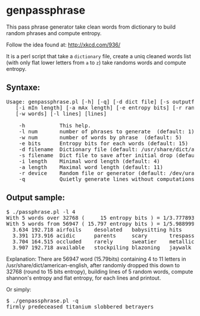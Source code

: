 genpassphrase
=============

This pass phrase generator take clean words from dictionary to build random phrases and compute entropy.

Follow the idea found at: http://xkcd.com/936/

It is a perl script that take a `dictionary` file,
create a uniq cleaned words list (with only flat lower letters from `a` to `z`)
take randoms words and compute entropy.

Syntaxe:
--------
<pre>
Usage: genpassphrase.pl [-h] [-q] [-d dict file] [-s outputfile]
   [-i mIn length] [-a mAx length] [-e entropy bits] [-r random file]
   [-w words] [-l lines] [lines]

    -h           This help.
    -l num       number of phrases to generate  (default: 1)
    -w num       number of words by phrase  (default: 5)
    -e bits      Entropy bits for each words (default: 15)
    -d filename  Dictionary file (default: /usr/share/dict/american-english)
    -s filename  Dict file to save after initial drop (default: none)
    -i length    Minimal word length (default: 4)
    -a length    Maximal word length (default: 11)
    -r device    Random file or generator (default: /dev/urandom)
    -q           Quietly generate lines without computations.
</pre>

Output sample:
--------------
<pre>
$ ./passphrase.pl -l 4
With 5 words over 32768 (     15 entropy bits ) = 1/3.777893e+22 -> 75 bits.
With 5 words from 56947 ( 15.797 entropy bits ) = 1/5.988999e+23 -> 78.987 bits.
  3.634 192.718 airfoils    desolated   babysitting hits        digresses   
  3.391 173.916 acidic      parents     scary       trespassed  fascinate   
  3.704 164.515 occluded    rarely      sweatier    metallic    squat       
  3.907 192.718 available   stockpiling blazoning   jaywalk     chino       
</pre>

Explanation: There are 56947 word (15.79bits) containing 4 to 11 letters in /usr/share/dict/american-english,
after randomly dropped this down to 32768 (round to 15 bits entropy), building lines of 5 random words,
compute shannon's entropy and flat entropy, for each lines and printout.

Or simply:
<pre>
$ ./genpassphrase.pl -q
firmly predeceased titanium slobbered betrayers
</pre>
